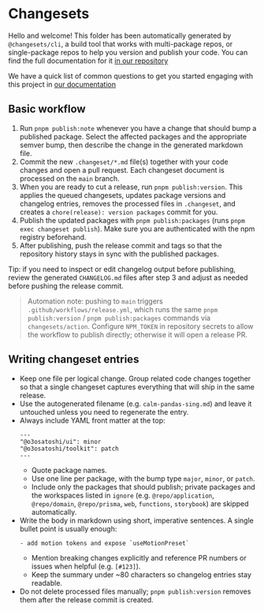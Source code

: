# Changesets

Hello and welcome! This folder has been automatically generated by `@changesets/cli`, a build tool that works
with multi-package repos, or single-package repos to help you version and publish your code. You can
find the full documentation for it [in our repository](https://github.com/changesets/changesets)

We have a quick list of common questions to get you started engaging with this project in
[our documentation](https://github.com/changesets/changesets/blob/main/docs/common-questions.md)

## Basic workflow

1. Run `pnpm publish:note` whenever you have a change that should bump a published package. Select the affected packages and the appropriate semver bump, then describe the change in the generated markdown file.
2. Commit the new `.changeset/*.md` file(s) together with your code changes and open a pull request. Each changeset document is processed on the `main` branch.
3. When you are ready to cut a release, run `pnpm publish:version`. This applies the queued changesets, updates package versions and changelog entries, removes the processed files in `.changeset`, and creates a `chore(release): version packages` commit for you.
4. Publish the updated packages with `pnpm publish:packages` (runs `pnpm exec changeset publish`). Make sure you are authenticated with the npm registry beforehand.
5. After publishing, push the release commit and tags so that the repository history stays in sync with the published packages.

Tip: if you need to inspect or edit changelog output before publishing, review the generated `CHANGELOG.md` files after step 3 and adjust as needed before pushing the release commit.

> Automation note: pushing to `main` triggers `.github/workflows/release.yml`, which runs the same `pnpm publish:version` / `pnpm publish:packages` commands via `changesets/action`. Configure `NPM_TOKEN` in repository secrets to allow the workflow to publish directly; otherwise it will open a release PR.

## Writing changeset entries

- Keep one file per logical change. Group related code changes together so that a single changeset captures everything that will ship in the same release.
- Use the autogenerated filename (e.g. `calm-pandas-sing.md`) and leave it untouched unless you need to regenerate the entry.
- Always include YAML front matter at the top:
  ```
  ---
  "@o3osatoshi/ui": minor
  "@o3osatoshi/toolkit": patch
  ---
  ```
  - Quote package names.
  - Use one line per package, with the bump type `major`, `minor`, or `patch`.
  - Include only the packages that should publish; private packages and the workspaces listed in `ignore` (e.g. `@repo/application`, `@repo/domain`, `@repo/prisma`, `web`, `functions`, `storybook`) are skipped automatically.
- Write the body in markdown using short, imperative sentences. A single bullet point is usually enough:
  ```
  - add motion tokens and expose `useMotionPreset`
  ```
  - Mention breaking changes explicitly and reference PR numbers or issues when helpful (e.g. `[#123]`).
  - Keep the summary under ~80 characters so changelog entries stay readable.
- Do not delete processed files manually; `pnpm publish:version` removes them after the release commit is created.

